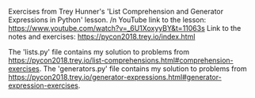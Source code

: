 Exercises from Trey Hunner's 'List Comprehension and Generator Expressions in Python' lesson. /n
YouTube link to the lesson: https://www.youtube.com/watch?v=_6U1XoxyyBY&t=11063s
Link to the notes and exercises: https://pycon2018.trey.io/index.html

The 'lists.py'      file contains my solution to problems from https://pycon2018.trey.io/list-comprehensions.html#comprehension-exercises.
The 'generators.py' file contains my solution to problems from https://pycon2018.trey.io/generator-expressions.html#generator-expression-exercises.



